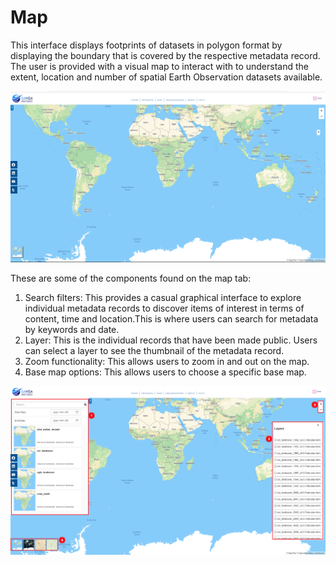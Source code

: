 # Map

This interface displays footprints of datasets in polygon format by displaying the boundary that is covered by the respective metadata record.
The user is provided with a visual map to interact with to understand the extent, location and number of spatial Earth Observation datasets available.

![Map](img/map-1.png)

These are some of the components found on the map tab:

1. Search filters: This provides a casual graphical interface to explore individual metadata records to discover items of interest in terms of content, time and location.This is where users can search for metadata by keywords and date.
2. Layer: This is the individual records that have been made public. Users can select a layer to see the thumbnail of the metadata record.
3. Zoom functionality: This allows users to zoom in and out on the map.
4. Base map options: This allows users to choose a specific base map.

![Map](img/map-2.png)

